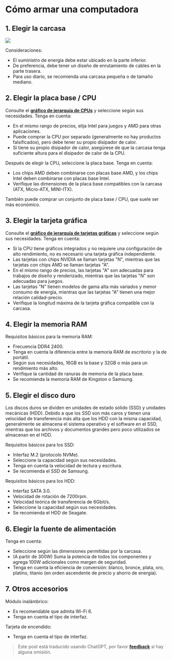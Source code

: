 # Cómo armar una computadora

## 1. Elegir la carcasa

![](https://img.wiki-power.com/d/wiki-media/img/20200428102157.png)

Consideraciones:

- El suministro de energía debe estar ubicado en la parte inferior.
- De preferencia, debe tener un diseño de enrutamiento de cables en la parte trasera.
- Para uso diario, se recomienda una carcasa pequeña o de tamaño mediano.

## 2. Elegir la placa base / CPU

Consulte el [**gráfico de jerarquía de CPUs**](http://www.lotpc.com/tag/5923_1.html) y seleccione según sus necesidades. Tenga en cuenta:

- En el mismo rango de precios, elija Intel para juegos y AMD para otras aplicaciones.
- Puede comprar la CPU por separado (generalmente no hay productos falsificados), pero debe tener su propio disipador de calor.
- Si tiene su propio disipador de calor, asegúrese de que la carcasa tenga suficiente altura para el disipador de calor de la CPU.

Después de elegir la CPU, seleccione la placa base. Tenga en cuenta:

- Los chips AMD deben combinarse con placas base AMD, y los chips Intel deben combinarse con placas base Intel.
- Verifique las dimensiones de la placa base compatibles con la carcasa (ATX, Micro-ATX, MINI-ITX).

También puede comprar un conjunto de placa base / CPU, que suele ser más económico.

## 3. Elegir la tarjeta gráfica

Consulte el [**gráfico de jerarquía de tarjetas gráficas**](http://www.lotpc.com/tag/5921_1.html) y seleccione según sus necesidades. Tenga en cuenta:

- Si la CPU tiene gráficos integrados y no requiere una configuración de alto rendimiento, no es necesario una tarjeta gráfica independiente.
- Las tarjetas con chips NVIDIA se llaman tarjetas "N", mientras que las tarjetas con chips AMD se llaman tarjetas "A".
- En el mismo rango de precios, las tarjetas "A" son adecuadas para trabajos de diseño y renderizado, mientras que las tarjetas "N" son adecuadas para juegos.
- Las tarjetas "N" tienen modelos de gama alta más variados y menor consumo de energía, mientras que las tarjetas "A" tienen una mejor relación calidad-precio.
- Verifique la longitud máxima de la tarjeta gráfica compatible con la carcasa.

## 4. Elegir la memoria RAM

Requisitos básicos para la memoria RAM:

- Frecuencia DDR4 2400.
- Tenga en cuenta la diferencia entre la memoria RAM de escritorio y la de portátil.
- Según sus necesidades, 16GB es la base y 32GB o más para un rendimiento más alto.
- Verifique la cantidad de ranuras de memoria de la placa base.
- Se recomienda la memoria RAM de Kingston o Samsung.

## 5. Elegir el disco duro

Los discos duros se dividen en unidades de estado sólido (SSD) y unidades mecánicas (HDD). Debido a que los SSD son más caros y tienen una velocidad de transferencia más alta que los HDD con la misma capacidad, generalmente se almacena el sistema operativo y el software en el SSD, mientras que los archivos y documentos grandes pero poco utilizados se almacenan en el HDD.

Requisitos básicos para los SSD:

- Interfaz M.2 (protocolo NVMe).
- Seleccione la capacidad según sus necesidades.
- Tenga en cuenta la velocidad de lectura y escritura.
- Se recomienda el SSD de Samsung.

Requisitos básicos para los HDD:

- Interfaz SATA 3.0.
- Velocidad de rotación de 7200rpm.
- Velocidad teórica de transferencia de 6Gbit/s.
- Seleccione la capacidad según sus necesidades.
- Se recomienda el HDD de Seagate.

## 6. Elegir la fuente de alimentación

Tenga en cuenta:

- Seleccione según las dimensiones permitidas por la carcasa.
- (A partir de 300W) Suma la potencia de todos los componentes y agrega 100W adicionales como margen de seguridad.
- Tenga en cuenta la eficiencia de conversión: blanco, bronce, plata, oro, platino, titanio (en orden ascendente de precio y ahorro de energía).

## 7. Otros accesorios

Módulo inalámbrico:

- Es recomendable que admita Wi-Fi 6.
- Tenga en cuenta el tipo de interfaz.

Tarjeta de encendido:

- Tenga en cuenta el tipo de interfaz.

> Este post está traducido usando ChatGPT, por favor [**feedback**](https://github.com/linyuxuanlin/Wiki_MkDocs/issues/new) si hay alguna omisión.
